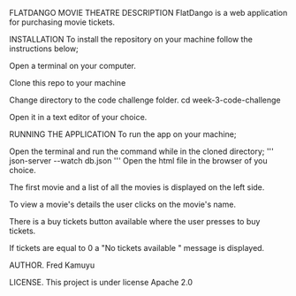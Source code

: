 FLATDANGO MOVIE THEATRE
DESCRIPTION
FlatDango is a web application for purchasing movie tickets.

INSTALLATION
To install the repository on your machine follow the instructions below;

Open a terminal on your computer.

Clone this repo to your machine

Change directory to the code challenge folder. cd week-3-code-challenge

Open it in a text editor of your choice.



RUNNING THE APPLICATION
To run the app on your machine;

Open the terminal and run the command while in the cloned directory;
'''
json-server --watch db.json
'''
Open the html file in the browser of you choice.

The first movie and a list of all the movies is displayed on the left side.

To view a movie's details the user clicks on the movie's name.

There is a buy tickets button available where the user presses to buy tickets.

If tickets are equal to 0 a "No tickets available " message is displayed.

AUTHOR.
Fred Kamuyu

LICENSE.
This project is under license Apache 2.0